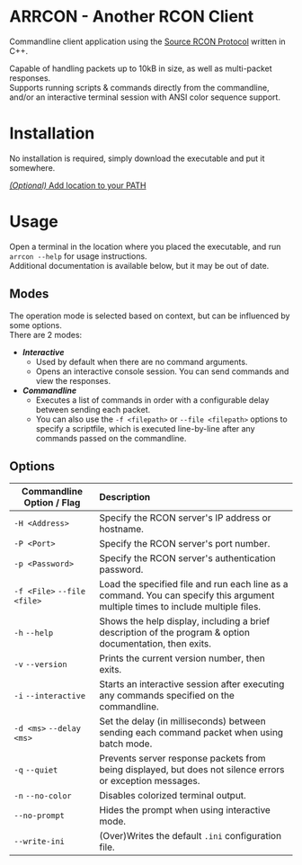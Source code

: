 # ARRCON - Another RCON Client
Commandline client application using the [Source RCON Protocol](https://developer.valvesoftware.com/wiki/Source_RCON_Protocol) written in C++.

Capable of handling packets up to 10kB in size, as well as multi-packet responses.  
Supports running scripts & commands directly from the commandline, and/or an interactive terminal session with ANSI color sequence support.

# Installation
No installation is required, simply download the executable and put it somewhere.  

[_(Optional)_ Add location to your PATH](https://github.com/radj307/ARRCON/wiki/Adding-To-Path)

# Usage

Open a terminal in the location where you placed the executable, and run `arrcon --help` for usage instructions.  
Additional documentation is available below, but it may be out of date.  

## Modes
The operation mode is selected based on context, but can be influenced by some options.  
There are 2 modes:
- ___Interactive___
  - Used by default when there are no command arguments.
  - Opens an interactive console session. You can send commands and view the responses.
- ___Commandline___
  - Executes a list of commands in order with a configurable delay between sending each packet.
  - You can also use the `-f <filepath>` or `--file <filepath>` options to specify a scriptfile, which is executed line-by-line after any commands passed on the commandline.

## Options
| Commandline Option / Flag   | Description                                              |
|-----------------------------|:---                                                      |
|`-H <Address>`               | Specify the RCON server's IP address or hostname.
|`-P <Port>`                  | Specify the RCON server's port number.
|`-p <Password>`              | Specify the RCON server's authentication password.
|`-f <File>` `--file <file>`  | Load the specified file and run each line as a command. You can specify this argument multiple times to include multiple files.
|`-h` `--help`                | Shows the help display, including a brief description of the program & option documentation, then exits.
|`-v` `--version`             | Prints the current version number, then exits.
|`-i` `--interactive`         | Starts an interactive session after executing any commands specified on the commandline.
|`-d <ms>` `--delay <ms>`     | Set the delay (in milliseconds) between sending each command packet when using batch mode.
|`-q` `--quiet`               | Prevents server response packets from being displayed, but does not silence errors or exception messages.
|`-n` `--no-color`            | Disables colorized terminal output.
| `--no-prompt`               | Hides the prompt when using interactive mode.
| `--write-ini`               | (Over)Writes the default `.ini` configuration file.
